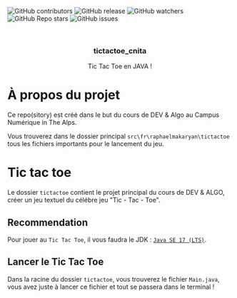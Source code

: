 ![GitHub contributors](https://img.shields.io/github/contributors/raphaelmakaryan/tictactoe_cnita?color=0d0&style=for-the-badge)
![GitHub release](https://img.shields.io/github/v/release/raphaelmakaryan/tictactoe_cnita?style=for-the-badge)
![GitHub watchers](https://img.shields.io/github/watchers/raphaelmakaryan/tictactoe_cnita?style=for-the-badge)
![GitHub Repo stars](https://img.shields.io/github/stars/raphaelmakaryan/tictactoe_cnita?color=%23fa0&style=for-the-badge)
![GitHub issues](https://img.shields.io/github/issues/raphaelmakaryan/tictactoe_cnita?style=for-the-badge)

<br />
<div align="center">

<h3 align="center">tictactoe_cnita</h3>
  <p align="center">
   Tic Tac Toe en JAVA !
  </p>
</div>


# À propos du projet
Ce repo(sitory) est créé dans le but du cours de DEV & Algo au Campus Numérique in The Alps.

Vous trouverez dans le dossier principal `src\fr\raphaelmakaryan\tictactoe` tous les fichiers importants pour le lancement du jeu.

# Tic tac toe
Le dossier `tictactoe` contient le projet principal du cours de DEV & ALGO, créer un jeu textuel du célébre jeu "Tic - Tac - Toe".


## Recommendation
Pour jouer au `Tic Tac Toe`, il vous faudra le JDK : [`Java SE 17 (LTS)`](https://www.oracle.com/java/technologies/downloads/#java17).

## Lancer le Tic Tac Toe
Dans la racine du dossier  `tictactoe`, vous trouverez le fichier `Main.java`, vous avez juste à lancer ce fichier et tout se passera dans le terminal !
